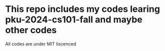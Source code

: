# This repo includes my codes learing pku-2024-cs101-fall and maybe other codes
All codes are under MIT liscenced